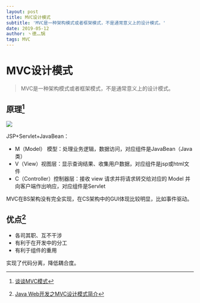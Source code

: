 ```yaml
---
layout: post
title: MVC设计模式
subtitle: 'MVC是一种架构模式或者框架模式，不是通常意义上的设计模式。'
date: 2019-05-12
author: 丶德灬锅
tags: MVC
---
```


# MVC设计模式

> MVC是一种架构模式或者框架模式，不是通常意义上的设计模式。

## 原理[^1]

![](https://cdn.jsdelivr.net/gh/ldy/jekyll@master/_posts/img/2019-05-12-MVC设计模式.png)

JSP+Servlet+JavaBean：

- M（Model） 模型：处理业务逻辑，数据访问，对应组件是JavaBean（Java类）
- V（View）视图层：显示查询结果、收集用户数据，对应组件是jsp或html文件
- C（Controller）控制器层：接收 view 请求并将请求转交给对应的 Model 并向客户端作出响应，对应组件是Servlet

MVC在BS架构没有完全实现，在CS架构中的GUI体现比较明显，比如事件驱动。

## 优点[^2]

- 各司其职、互不干涉
- 有利于在开发中的分工
- 有利于组件的重用

实现了代码分离，降低耦合度。

[^1]: [谈谈MVC模式](http://www.ruanyifeng.com/blog/2007/11/mvc.html)
[^2]: [Java Web开发之MVC设计模式简介](https://www.jianshu.com/p/d8b7d28652e0)